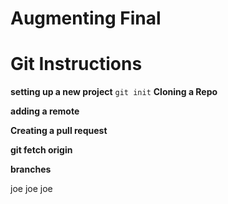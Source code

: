 # Augmenting Final

# Git Instructions

**setting up a new project**
``git init``
**Cloning a Repo**

**adding a remote**

**Creating a pull request**

**git fetch origin**

**branches**

joe joe joe